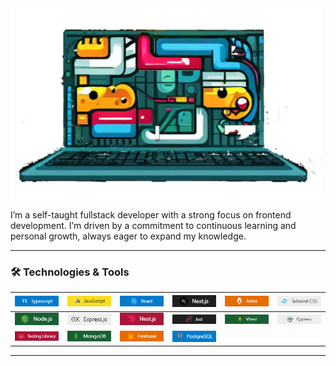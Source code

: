 <img src="./laptop.png" alt="Hello World" width="500px" />

I’m a self-taught fullstack developer with a strong focus on frontend development.
I’m driven by a commitment to continuous learning and personal growth, always eager to expand my knowledge.


---

### 🛠️ Technologies & Tools

| <img src="./Typescript.png" alt="TypeScript" width="100px"/> | <img src="./Javascript.png" alt="JavaScript" width="100px"/> | <img src="./React.png" alt="React" width="100px"/> | <img src="./Next.png" alt="Next.js" width="100px"/> | <img src="./Astro.png" alt="Astro" width="100px"/> | <img src="./Tailwind.png" alt="Tailwind CSS" width="100px"/> |
| :----------------------------------------------------------: | :----------------------------------------------------------: | :------------------------------------------------: | :------------------------------------------------: | :------------------------------------------------: | :----------------------------------------------------------: |
| <img src="./Node.png" alt="Node.js" width="100px"/> | <img src="./Express.png" alt="Express" width="100px"/> | <img src="./Nest.png" alt="Nest.js" width="100px"/> | <img src="./Jest.png" alt="Jest" width="100px"/> | <img src="./Vitest.png" alt="Vitest" width="100px"/> | <img src="./Cypress.png" alt="Cypress" width="100px"/> |
| <img src="./Testing-library.png" alt="Testing Library" width="100px"/> | <img src="./Mongo.png" alt="MongoDB" width="100px"/> | <img src="./Firebase.png" alt="Firebase" width="100px"/> | <img src="./PostgreSQL.png" alt="PostgreSQL" width="100px"/> |
---
